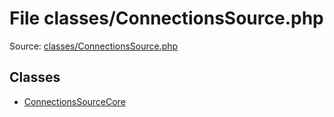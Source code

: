 File classes/ConnectionsSource.php
=========

Source: [classes/ConnectionsSource.php](https://github.com/PrestaShop/PrestaShop/blob/1.6.0.9/classes/ConnectionsSource.php)


Classes
-------

* [ConnectionsSourceCore](class.ConnectionsSourceCore.md)

